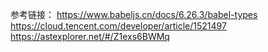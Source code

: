 参考链接：
https://www.babeljs.cn/docs/6.26.3/babel-types
https://cloud.tencent.com/developer/article/1521497
https://astexplorer.net/#/Z1exs6BWMq